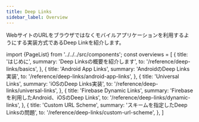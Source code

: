 ```yaml
---
title: Deep Links
sidebar_label: Overview
---
```


WebサイトのURLをブラウザではなくモバイルアプリケーションを利用するようにする実装方式であるDeep Linkを紹介します。

<!-- textlint-disable ja-technical-writing/sentence-length,ja-technical-writing/max-comma,ja-spacing/ja-no-space-around-parentheses,jtf-style/3.3.かっこ類と隣接する文字の間のスペースの有無,ja-technical-writing/ja-no-mixed-period,ja-technical-writing/no-unmatched-pair -->

import {PageList} from '../../../src/components';
const overviews = [
  {
    title: 'はじめに',
    summary: 'Deep Linksの概要を紹介します',
    to: '/reference/deep-links/basics',
  },
  {
    title: 'Android App Links',
    summary: 'AndroidのDeep Links実装',
    to: '/reference/deep-links/android-app-links',
  },
  {
    title: 'Universal Links',
    summary: 'iOSのDeep Links実装',
    to: '/reference/deep-links/universal-links',
  },
  {
    title: 'Firebase Dynamic Links',
    summary: 'Firebaseを利用したAndroid、iOSのDeep Links',
    to: '/reference/deep-links/dynamic-links',
  },
  {
    title: 'Custom URL Scheme',
    summary: 'スキームを指定したDeep Linksの問題',
    to: '/reference/deep-links/custom-url-scheme',
  },
]

<PageList overviews={overviews} colSize={12} />

<!-- textlint-enable ja-technical-writing/sentence-length,ja-technical-writing/max-comma,ja-spacing/ja-no-space-around-parentheses,jtf-style/3.3.かっこ類と隣接する文字の間のスペースの有無,ja-technical-writing/ja-no-mixed-period,ja-technical-writing/no-unmatched-pair -->
